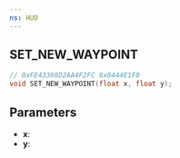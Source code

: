 ```yaml
---
ns: HUD
---
```

## SET_NEW_WAYPOINT

```c
// 0xFE43368D2AA4F2FC 0x8444E1F0
void SET_NEW_WAYPOINT(float x, float y);
```


## Parameters
* **x**: 
* **y**: 

